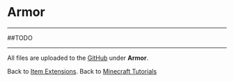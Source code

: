 # <a name="armor"></a>Armor
---

##TODO

---
All files are uploaded to the [GitHub](https://github.com/ChampionAsh5357/1.16.x-Minecraft-Tutorial/tree/1.16.1-32.0.57-web) under **Armor**.

Back to [Item Extensions](../../#item-extensions).
Back to [Minecraft Tutorials](../../)  